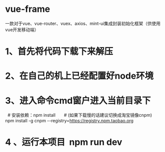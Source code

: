 # vue-frame
一款对于vue、vue-router、vuex、axios、mint-ui集成封装初始化框架（供使用vue开发移动端）

# 1、首先将代码下载下来解压
# 2、在自己的机上已经配置好node环境
# 3、进入命令cmd窗户进入当前目录下
   # 安装依赖：npm install    
   # (如果下载慢的话建议切换成淘宝镜像cnpm)
   npm install -g cnpm --registry=https://registry.npm.taobao.org
# 4 、运行本项目  npm run dev 


